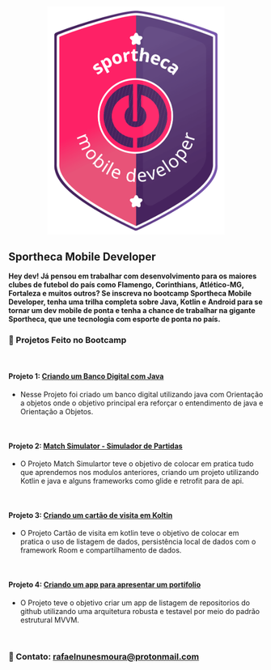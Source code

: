 <div align="center">
	<img src="assets/mobile-logo.png" width="350">
</div>

 ## Sportheca Mobile Developer
**Hey dev! Já pensou em trabalhar com desenvolvimento para os maiores clubes de futebol do país como Flamengo, Corinthians, Atlético-MG, Fortaleza e muitos outros? Se inscreva no bootcamp Sportheca Mobile Developer, tenha uma trilha completa sobre Java, Kotlin e Android para se tornar um dev mobile de ponta e tenha a chance de trabalhar na gigante Sportheca, que une tecnologia com esporte de ponta no país.**

### 📱 Projetos Feito no Bootcamp
<br>

#### Projeto 1: [Criando um Banco Digital com Java](link)
- Nesse Projeto foi criado um banco digital utilizando java com Orientação a objetos onde o objetivo principal era reforçar o entendimento de java e Orientação a Objetos.

<br>

#### Projeto 2: [Match Simulator - Simulador de Partidas](link)
- O Projeto Match Simulartor teve o objetivo de  colocar em pratica tudo que aprendemos nos modulos anteriores,  criando um projeto utilizando Kotlin e java e alguns frameworks como glide e retrofit para   de api.

<br>

#### Projeto 3: [Criando um cartão de visita em Koltin ](link)
- O Projeto Cartão de visita em kotlin teve o objetivo de colocar em pratica o uso de listagem de dados,  persistência local de dados com o framework Room e compartilhamento de dados.

<br>

#### Projeto 4: [Criando um app para apresentar um portifolio](link)
- O Projeto teve o objetivo criar um app de listagem de repositorios do github utilizando uma arquitetura robusta e testavel por meio do padrão estrutural MVVM.

<br>

###  :email: Contato: rafaelnunesmoura@protonmail.com
